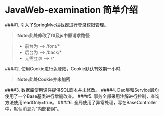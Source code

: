 # JavaWeb-examination 简单介绍

####1. 引入了SpringMvc拦截器进行登录权限管理。
> **Note:此处修改了ftl及js中原请求路径**

> - 前台为		-->		/font/*
> - 后台为		-->		/back/* 
> - 无需登录	-->		/* 
	
####2. 使用Cookie进行免登陆，Cookie默认有效期一小时.
> **Note:此处Cookie并未加密**

####3. 数据库使用课件提供SQL脚本并未修改。
####4. Dao层和Service层均使用了一个Base基类进行增删改查。
####5. 事务全部采用注解进行控制，查询方法使用readOnly=true。
####6. 全局使用了异常处理，写在BaseController中，默认消息为“内部错误”。
